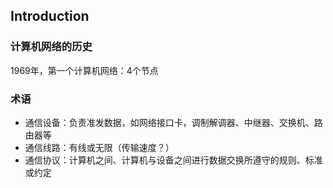 ## Introduction

### 计算机网络的历史

1969年，第一个计算机网络：4个节点

### 术语

* 通信设备：负责准发数据，如网络接口卡，调制解调器、中继器、交换机、路由器等
* 通信线路：有线或无限（传输速度？）
* 通信协议：计算机之间、计算机与设备之间进行数据交换所遵守的规则、标准或约定